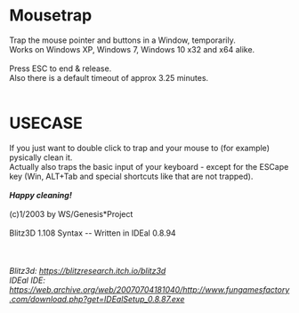 # Mousetrap
Trap the mouse pointer and buttons in a Window, temporarily.<br>
Works on Windows XP, Windows 7, Windows 10 x32 and x64 alike.<br>
<br>
Press ESC to end & release.<br>
Also there is a default timeout of approx 3.25 minutes. <br>
<br>
# USECASE
If you just want to double click to trap and your mouse to (for example) pysically clean it.<br>
Actually also traps the basic input of your keyboard - except for the ESCape key (Win, ALT+Tab and special shortcuts like that are not trapped).<br>
<br>
<b><i>        Happy cleaning! </i></b><br>
<br>
(c)1/2003 by WS/Genesis*Project<br>
<br>
Blitz3D 1.108 Syntax -- Written in IDEal 0.8.94<br>
<br>
<br>
<i><br>
Blitz3d: https://blitzresearch.itch.io/blitz3d <br>
IDEal IDE: https://web.archive.org/web/20070704181040/http://www.fungamesfactory.com/download.php?get=IDEalSetup_0.8.87.exe <br>
</i>
<br>
